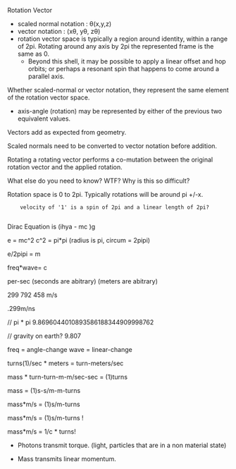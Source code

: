 
Rotation Vector

- scaled normal notation : θ(x,y,z)
- vector notation : (xθ, yθ, zθ)
- rotation vector space is typically a region around identity, within a range of 2pi.  Rotating around any axis by 2pi the  represented frame is the same as 0.
  - Beyond this shell, it may be possible to apply a linear offset and hop orbits; or perhaps a resonant spin that happens to come around a parallel axis.

Whether scaled-normal or vector notation, they represent the same element of the rotation vector space.

- axis-angle (rotation) may be represented by either of the previous two equivalent values.

Vectors add as expected from geometry.

Scaled normals need to be converted to vector notation before addition.

Rotating a rotating vector performs a co-mutation between the original rotation vector and the applied rotation.


What else do you need to know? WTF? Why is this so difficult?


Rotation space is 0 to 2pi.
Typically rotations will be around pi +/-x.

```
    velocity of '1' is a spin of 2pi and a linear length of 2pi?


```

Dirac Equation is (ihya - mc )g


e = mc^2  c^2 = pi*pi (radius is pi, circum = 2pipi)

e/2pipi = m

freq*wave= c

per-sec (seconds are abitrary)
(meters are abitrary)

299 792 458 m/s

.299m/ns

// pi * pi
9.8696044010893586188344909998762

// gravity on earth?
9.807 


freq = angle-change
wave = linear-change

turns(1)/sec * meters = turn-meters/sec

mass * turn-turn-m-m/sec-sec = (1)turns

mass = (1)s-s/m-m-turns

mass*m/s = (1)s/m-turns

mass*m/s = (1)s/m-turns !

mass*m/s = 1/c * turns!















- Photons transmit torque.  (light, particles that are in a non material state)

- Mass transmits linear momentum.

